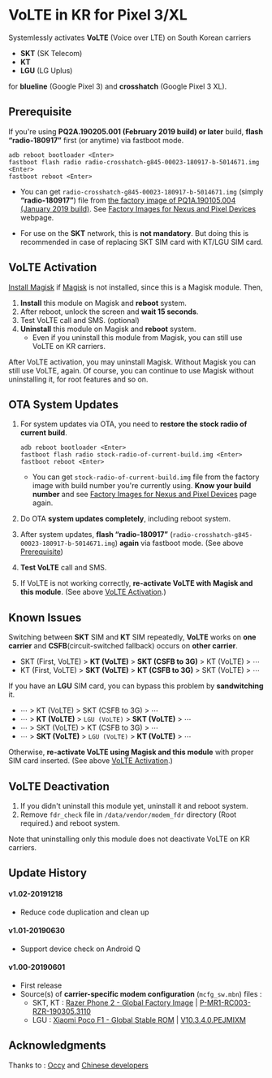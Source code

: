 # VoLTE in KR for Pixel 3/XL

Systemlessly activates __VoLTE__ (Voice over LTE) on South Korean carriers

* __SKT__ (SK Telecom)
* __KT__
* __LGU__ (LG Uplus)

for __blueline__ (Google Pixel 3) and __crosshatch__ (Google Pixel 3 XL).


## Prerequisite

If you're using __PQ2A.190205.001 (February 2019 build) or later__ build, __flash “radio-180917”__  first (or anytime) via fastboot mode.
```
adb reboot bootloader <Enter>
fastboot flash radio radio-crosshatch-g845-00023-180917-b-5014671.img <Enter>
fastboot reboot <Enter>
```
* You can get `radio-crosshatch-g845-00023-180917-b-5014671.img` (simply __“radio-180917”__) file from [the factory image of PQ1A.190105.004 (January 2019 build)](https://dl.google.com/dl/android/aosp/crosshatch-pq1a.190105.004-factory-7165155c.zip). See [Factory Images for Nexus and Pixel Devices](https://developers.google.com/android/images) webpage.

* For use on the __SKT__ network, this is __not mandatory__. But doing this is recommended in case of replacing SKT SIM card with KT/LGU SIM card.


## VoLTE Activation
[Install Magisk](https://topjohnwu.github.io/Magisk/install.html) if [Magisk](https://github.com/topjohnwu/Magisk/releases) is not installed, since this is a Magisk module. Then,
1. __Install__ this module on Magisk and __reboot__ system.
2. After reboot, unlock the screen and __wait 15 seconds__.
3. Test VoLTE call and SMS. (optional)
4. __Uninstall__ this module on Magisk and __reboot__ system.
   * Even if you uninstall this module from Magisk, you can still use VoLTE on KR carriers.  

After VoLTE activation, you may uninstall Magisk. Without Magisk you can still use VoLTE, again. Of course, you can continue to use Magisk without uninstalling it, for root features and so on.


## OTA System Updates

1. For system updates via OTA, you need to __restore the stock radio of current build__.
   ```
   adb reboot bootloader <Enter>
   fastboot flash radio stock-radio-of-current-build.img <Enter>
   fastboot reboot <Enter>
   ```

   * You can get `stock-radio-of-current-build.img` file from the factory image with build number you're currently using. __Know your build number__ and see [Factory Images for Nexus and Pixel Devices](https://developers.google.com/android/images) page again.


2. Do OTA __system updates completely__, including reboot system.

3. After system updates, __flash “radio-180917”__ (`radio-crosshatch-g845-00023-180917-b-5014671.img`) __again__ via fastboot mode. (See above [Prerequisite](https://github.com/Magisk-Modules-Repo/volte-kr-crosshatch/blob/master/README.md#prerequisite))

4. __Test VoLTE__ call and SMS.

5. If VoLTE is not working correctly, __re-activate VoLTE with Magisk and this module__. (See above [VoLTE Activation](https://github.com/Magisk-Modules-Repo/volte-kr-crosshatch/blob/master/README.md#volte-activation).)


## Known Issues

Switching between __SKT__ SIM and __KT__ SIM repeatedly, __VoLTE__ works on __one carrier__ and __CSFB__(circuit-switched fallback) occurs on __other carrier__.
* SKT (First, VoLTE) > __KT (VoLTE)__ > __SKT (CSFB to 3G)__ > KT (VoLTE) > ⋯
* KT (First, VoLTE) > __SKT (VoLTE)__ > __KT (CSFB to 3G)__ > SKT (VoLTE) > ⋯

If you have an __LGU__ SIM card, you can bypass this problem by __sandwitching__ it.
* ⋯ > KT (VoLTE) > SKT (CSFB to 3G) > ⋯
* ⋯ > __KT (VoLTE)__ > `LGU (VoLTE)` > __SKT (VoLTE)__ > ⋯
* ⋯ > SKT (VoLTE) > KT (CSFB to 3G) > ⋯
* ⋯ > __SKT (VoLTE)__ > `LGU (VoLTE)` > __KT (VoLTE)__ > ⋯

Otherwise, __re-activate VoLTE using Magisk and this module__ with proper SIM card inserted. (See above [VoLTE Activation](https://github.com/Magisk-Modules-Repo/volte-kr-crosshatch/blob/master/README.md#volte-activation).)


## VoLTE Deactivation

1. If you didn't uninstall this module yet, uninstall it and reboot system.
2. Remove `fdr_check` file in `/data/vendor/modem_fdr` directory (Root required.) and reboot system.

Note that uninstalling only this module does not deactivate VoLTE on KR carriers.


## Update History

#### v1.02-20191218
* Reduce code duplication and clean up

#### v1.01-20190630
* Support device check on Android Q

#### v1.00-20190601
* First release
* Source(s) of __carrier-specific modem configuration__ (`mcfg_sw.mbn`) files :
  * SKT, KT : [Razer Phone 2 - Global Factory Image](https://developer.razer.com/razer-phone-dev-tools/factory-images/) | [P-MR1-RC003-RZR-190305.3110](https://s3.amazonaws.com/cheryl-factory-images/aura-p-global-3110.zip)
  * LGU : [Xiaomi Poco F1 - Global Stable ROM](http://c.mi.com/oc/miuidownload/detail?device=1700355) | [V10.3.4.0.PEJMIXM](http://bigota.d.miui.com/V10.3.4.0.PEJMIXM/miui_POCOF1Global_V10.3.4.0.PEJMIXM_13b169ae13_9.0.zip)


## Acknowledgments

Thanks to : [Occy](https://m.cafe.naver.com/CommentView.nhn?search.clubid=26545115&search.articleid=159482&search.refcommentid=34700816&search.commentid=34700816&search.menuid=454&search.focus=true&search.showCafeHome=true&search.perPage=5#focusing) and [Chinese developers](https://www.google.com/search?newwindow=1&q=fdr_check)
